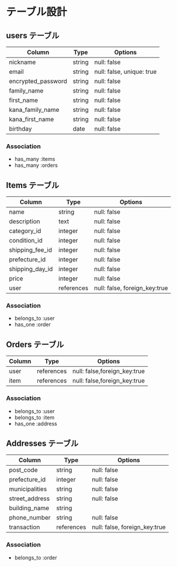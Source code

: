 # テーブル設計

## users テーブル

| Column             | Type   | Options     |
| ------------------ | ------ | ----------- |
| nickname           | string | null: false |
| email              | string | null: false, unique: true |
| encrypted_password | string | null: false |
| family_name        | string | null: false |
| first_name         | string | null: false |
| kana_family_name   | string | null: false |
| kana_first_name    | string | null: false |
| birthday           | date   | null: false |

### Association

- has_many :items
- has_many :orders

## Items テーブル
| Column             | Type        | Options     |
| ------------------ | ------------| ----------- |
| name               | string      | null: false |
| description        | text        | null: false |
| category_id        | integer     | null: false |
| condition_id       | integer     | null: false |
| shipping_fee_id    | integer     | null: false |
| prefecture_id      | integer     | null: false |
| shipping_day_id   | integer     | null: false |
| price              | integer     | null: false |
| user               | references  | null: false, foreign_key:true |

### Association
- belongs_to :user
- has_one :order

## Orders テーブル
| Column             | Type        | Options     |
| ------------------ | ------------| ----------- |
| user               | references  | null: false,foreign_key:true |
| item               | references  | null: false,foreign_key:true |

### Association
- belongs_to :user
- belongs_to :item
- has_one :address

## Addresses テーブル
| Column             | Type        | Options     |
| ------------------ | ------------| ----------- |
| post_code          | string      | null: false |
| prefecture_id      | integer     | null: false |
| municipalities     | string      | null: false |
| street_address     | string      | null: false |
| building_name      | string      |             |
| phone_number       | string      | null: false |
| transaction        | references  | null: false, foreign_key:true |

### Association
- belongs_to :order

